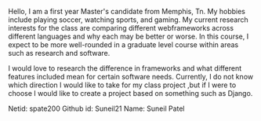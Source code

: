 Hello, I am a first year Master's candidate from Memphis, Tn. My hobbies include playing soccer, watching sports, and gaming. 
My current research interests for the class are comparing different webframeworks across different languages and why each may be better or worse. 
In this course, I expect to be more well-rounded in a graduate level course within areas such as research and software. 

I would love to research the difference in frameworks and what different features included mean for certain software needs. 
Currently, I do not know which direction I would like to take for my class project ,but if I were to choose I would like to create a project based on something such as Django.


Netid: spate200
Github id: Suneil21
Name: Suneil Patel
